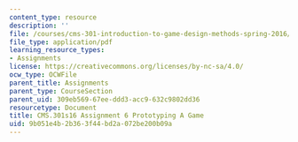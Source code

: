 ```yaml
---
content_type: resource
description: ''
file: /courses/cms-301-introduction-to-game-design-methods-spring-2016/9b051e4b2b363f44bd2a072be200b09a_MITCMS_301S16_Assigment6.pdf
file_type: application/pdf
learning_resource_types:
- Assignments
license: https://creativecommons.org/licenses/by-nc-sa/4.0/
ocw_type: OCWFile
parent_title: Assignments
parent_type: CourseSection
parent_uid: 309eb569-67ee-ddd3-acc9-632c9802dd36
resourcetype: Document
title: CMS.301s16 Assignment 6 Prototyping A Game
uid: 9b051e4b-2b36-3f44-bd2a-072be200b09a
---
```

